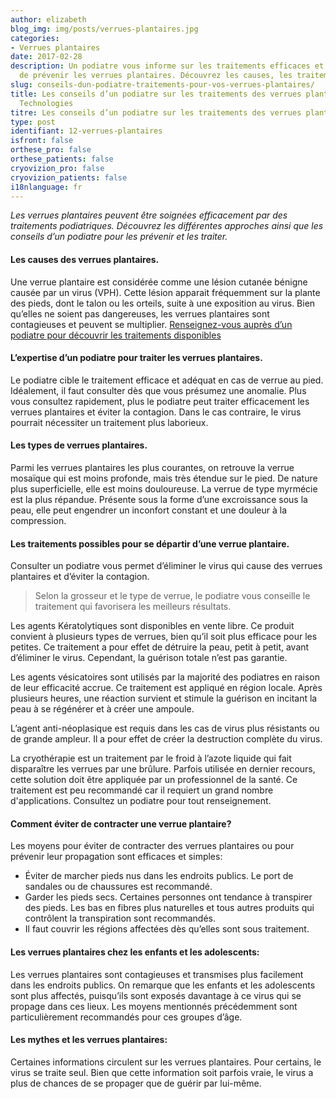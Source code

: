 ```yaml
---
author: elizabeth
blog_img: img/posts/verrues-plantaires.jpg
categories:
- Verrues plantaires
date: 2017-02-28
description: Un podiatre vous informe sur les traitements efficaces et les moyens
  de prévenir les verrues plantaires. Découvrez les causes, les traitements et conseils.
slug: conseils-dun-podiatre-traitements-pour-vos-verrues-plantaires/
title: Les conseils d’un podiatre sur les traitements des verrues plantaires. - Cryos
  Technologies
titre: Les conseils d’un podiatre sur les traitements des verrues plantaires
type: post
identifiant: 12-verrues-plantaires
isfront: false
orthese_pro: false
orthese_patients: false
cryovizion_pro: false
cryovizion_patients: false
i18nlanguage: fr
---
```


*Les verrues plantaires peuvent être soignées efficacement par des traitements podiatriques. Découvrez les différentes approches ainsi que les conseils d’un podiatre pour les prévenir et les traiter.*

#### Les causes des verrues plantaires.

Une verrue plantaire est considérée comme une lésion cutanée bénigne causée par un virus (VPH). Cette lésion apparait fréquemment sur la plante des pieds, dont le talon ou les orteils, suite à une exposition au virus. Bien qu’elles ne soient pas dangereuses, les verrues plantaires sont contagieuses et peuvent se multiplier. [Renseignez-vous auprès d’un podiatre pour découvrir les traitements disponibles](/trouver-une-clinique/)

#### L’expertise d’un podiatre pour traiter les verrues plantaires.

Le podiatre cible le traitement efficace et adéquat en cas de verrue au pied. Idéalement, il faut consulter dès que vous présumez une anomalie. Plus vous consultez rapidement, plus le podiatre peut traiter efficacement les verrues plantaires et éviter la contagion. Dans le cas contraire, le virus pourrait nécessiter un traitement plus laborieux.

#### Les types de verrues plantaires.

Parmi les verrues plantaires les plus courantes, on retrouve la verrue mosaïque qui est moins profonde, mais très étendue sur le pied. De nature plus superficielle, elle est moins douloureuse. La verrue de type myrmécie est la plus répandue. Présente sous la forme d’une excroissance sous la peau, elle peut engendrer un inconfort constant et une douleur à la compression.

#### Les traitements possibles pour se départir d’une verrue plantaire.

Consulter un podiatre vous permet d’éliminer le virus qui cause des verrues plantaires et d’éviter la contagion.

> Selon la grosseur et le type de verrue, le podiatre vous conseille le traitement qui favorisera les meilleurs résultats.

Les agents Kératolytiques sont disponibles en vente libre. Ce produit convient à plusieurs types de verrues, bien qu’il soit plus efficace pour les petites. Ce traitement a pour effet de détruire la peau, petit à petit, avant d’éliminer le virus. Cependant, la guérison totale n’est pas garantie.

Les agents vésicatoires sont utilisés par la majorité des podiatres en raison de leur efficacité accrue. Ce traitement est appliqué en région locale. Après plusieurs heures, une réaction survient et stimule la guérison en incitant la peau à se régénérer et à créer une ampoule.

L’agent anti-néoplasique est requis dans les cas de virus plus résistants ou de grande ampleur. Il a pour effet de créer la destruction complète du virus.

La cryothérapie est un traitement par le froid à l’azote liquide qui fait disparaître les verrues par une brûlure. Parfois utilisée en dernier recours, cette solution doit être appliquée par un professionnel de la santé. Ce traitement est peu recommandé car il requiert un grand nombre d'applications. Consultez un podiatre pour tout renseignement.

#### Comment éviter de contracter une verrue plantaire?

Les moyens pour éviter de contracter des verrues plantaires ou pour prévenir leur propagation sont efficaces et simples:

- Éviter de marcher pieds nus dans les endroits publics. Le port de sandales ou de chaussures est recommandé.
- Garder les pieds secs. Certaines personnes ont tendance à transpirer des pieds. Les bas en fibres plus naturelles et tous autres produits qui contrôlent la transpiration sont recommandés.
- Il faut couvrir les régions affectées dès qu’elles sont sous traitement.

#### Les verrues plantaires chez les enfants et les adolescents:

Les verrues plantaires sont contagieuses et transmises plus facilement dans les endroits publics. On remarque que les enfants et les adolescents sont plus affectés, puisqu’ils sont exposés davantage à ce virus qui se propage dans ces lieux. Les moyens mentionnés précédemment sont particulièrement recommandés pour ces groupes d’âge.

#### Les mythes et les verrues plantaires:

Certaines informations circulent sur les verrues plantaires. Pour certains, le virus se traite seul. Bien que cette information soit parfois vraie, le virus a plus de chances de se propager que de guérir par lui-même.